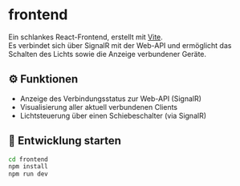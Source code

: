 # frontend

Ein schlankes React-Frontend, erstellt mit [Vite](https://vitejs.dev/).  
Es verbindet sich über SignalR mit der Web-API und ermöglicht das Schalten des Lichts sowie die Anzeige verbundener Geräte.

## ⚙️ Funktionen

- Anzeige des Verbindungsstatus zur Web-API (SignalR)
- Visualisierung aller aktuell verbundenen Clients
- Lichtsteuerung über einen Schiebeschalter (via SignalR)

## 🚀 Entwicklung starten

```bash
cd frontend
npm install
npm run dev
